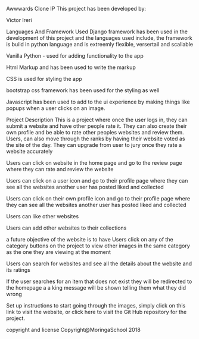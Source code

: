 Awwwards Clone IP
This project has been developed by:

Victor Ireri

Languages And Framework Used
Django framework has been used in the development of this project and the languages used include, the framework is build in python language and is extreemly flexible, versertail and scallable

Vanilla Python - used for adding functionality to the app

Html Markup and has been used to write the markup

CSS is used for styling the app

bootstrap css framework has been used for the styling as well

Javascript has been used to add to the ui experience by making things like popups when a user clicks on an image.

Project Description
This is a project where once the user logs in, they can submit a website and have other people rate it. They can also create their own profile and be able to rate other peoples websites and review them. Users, can also move through the ranks by having their website voted as the site of the day. They can upgrade from user to jury once they rate a website accurately

Users can click on website in the home page and go to the review page where they can rate and review the website

Users can click on a user icon and go to their profile page where they can see all the websites another user has posted liked and collected

Users can click on their own profile icon and go to their profile page where they can see all the websites another user has posted liked and collected

Users can like other websites

Users can add other websites to their collections

a future objective of the website is to have Users click on any of the category buttons on the project to view other images in the same category as the one they are viewing at the moment

Users can search for websites and see all the details about the website and its ratings

If the user searches for an item that does not exist they will be redirected to the homepage a a king message will be shown telling them what they did wrong

Set up instructions
to start going through the images, simply click on this link to visit the website, or click here to visit the Git Hub repository for the project.

copyright and license
Copyright@MoringaSchool 2018